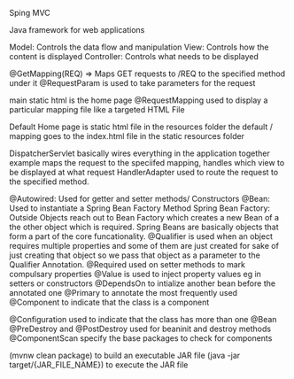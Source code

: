 Sping MVC

Java framework for web applications 

Model: Controls the data flow and manipulation
View: Controls how the content is displayed
Controller: Controls what needs to be displayed


@GetMapping(REQ) => Maps GET requests to /REQ to the specified method under it
@RequestParam is used to take parameters for the request

main static html is the home page
@RequestMapping used to display a particular mapping file like a targeted HTML File

Default Home page is static html file in the resources folder
the default / mapping goes to the index.html file in the static resources folder

DispatcherServlet basically wires everything in the application together 
example maps the request to the speciifed mapping, handles which view to be displayed at what request
HandlerAdapter used to route the request to the specified method.


@Autowired: Used for getter and setter methods/ Constructors
@Bean: Used to instantiate a Spring Bean Factory Method
Spring Bean Factory: Outside Objects reach out to Bean Factory which creates a new Bean of a the other object which is required.
Spring Beans are basically objects that form a part of the core funcationality.
@Qualifier is used when an object requires multiple properties and some of them are just created for sake of just creating that object so we pass that object as a parameter to the Qualifier Annotation.
@Required used on setter methods to mark compulsary properties
@Value is used to inject property values eg in setters or constructors
@DependsOn to intialize another bean before the annotated one
@Primary to annotate the most frequently used @Component to indicate that the class is a component




@Configuration used to indicate that the class has more than one @Bean
@PreDestroy and @PostDestroy used for beaninit and destroy methods
@ComponentScan specify the base packages to check for components


(mvnw clean package) to build an executable JAR file 
(java -jar target/{JAR_FILE_NAME}) to execute the JAR file